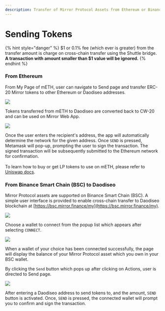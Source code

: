 ```yaml
---
description: Transfer of Mirror Protocol Assets from Ethereum or Binance Smart Chain
---
```


# Sending Tokens

{% hint style="danger" %}
$1 or 0.1% fee (which ever is greater) from the transfer amount is charge on cross-chain transfer using the Shuttle bridge. \
**A transaction with amount smaller than $1 value will be ignored.**
{% endhint %}

### From Ethereum

From My Page of mETH, user can navigate to Send page and transfer ERC-20 Mirror tokens to other Ethereum or Daodiseo addresses.&#x20;

![](<../../.gitbook/assets/image (103).png>)

Tokens transferred from mETH to Daodiseo are converted back to CW-20 and can be used on Mirror Web App.&#x20;

![](<../../.gitbook/assets/image (92).png>)

Once the user enters the recipient's address, the app will automatically determine the network for the given address. Once `SEND` is pressed, Metamask will pop-up, prompting the user to sign the transaction. The signed transaction will be subsequently submitted to the Ethereum network for confirmation. \
\
To learn how to buy or get LP tokens to use on mETH, please refer to [Uniswap docs](https://uniswap.org/docs/v2/).&#x20;

### From Binance Smart Chain (BSC) to Daodiseo

Mirror Protocol assets are supported on Binance Smart Chain (BSC). A simple user interface is provided to enable cross-chain transfer to Daodiseo blockchain at [https://bsc.mirror.finance/my](https://bsc.mirror.finance/my).

![](<../../.gitbook/assets/image (111).png>)

Choose a wallet to connect from the popup list which appears after selecting `CONNECT`.

![](<../../.gitbook/assets/image (105).png>)

When a wallet of your choice has been connected successfully, the page will display the balance of your Mirror Protocol asset which you own in your BSC wallet.&#x20;

By clicking the `Send` button which pops up after clicking on Actions, user is directed to Send page.&#x20;

![](<../../.gitbook/assets/image (104).png>)

After entering a Daodiseo address to send tokens to, and the amount, `SEND` button is activated. Once, `SEND` is pressed, the connected wallet will prompt you to confirm and sign the transaction.&#x20;
